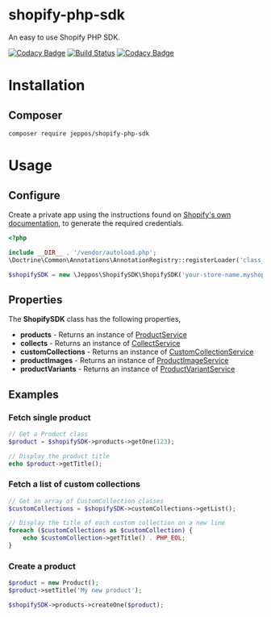shopify-php-sdk
==
An easy to use Shopify PHP SDK.

[![Codacy Badge](https://api.codacy.com/project/badge/Grade/413a799a1ec944ab84e1050216591b5b)](https://www.codacy.com/app/jeppos/shopify-php-sdk?utm_source=github.com&amp;utm_medium=referral&amp;utm_content=jeppos/shopify-php-sdk&amp;utm_campaign=Badge_Grade)
[![Build Status](https://travis-ci.org/jeppos/shopify-php-sdk.svg?branch=master)](https://travis-ci.org/jeppos/shopify-php-sdk)
[![Codacy Badge](https://api.codacy.com/project/badge/Coverage/413a799a1ec944ab84e1050216591b5b)](https://www.codacy.com/app/jeppos/shopify-php-sdk?utm_source=github.com&amp;utm_medium=referral&amp;utm_content=jeppos/shopify-php-sdk&amp;utm_campaign=Badge_Coverage)

# Installation
## Composer

```
composer require jeppos/shopify-php-sdk
```

# Usage

## Configure

Create a private app using the instructions found on [Shopify's own documentation](https://help.shopify.com/manual/apps/private-apps), to generate the required credentials.

```php
<?php

include __DIR__ . '/vendor/autoload.php';
\Doctrine\Common\Annotations\AnnotationRegistry::registerLoader('class_exists');

$shopifySDK = new \Jeppos\ShopifySDK\ShopifySDK('your-store-name.myshopify.com', 'api-key', 'api-secret');
```

## Properties

The **ShopifySDK** class has the following properties,

* **products** - Returns an instance of [ProductService](../master/src/Jeppos/ShopifySDK/Service/ProductService.php)
* **collects** -  Returns an instance of [CollectService](../master/src/Jeppos/ShopifySDK/Service/CollectService.php)
* **customCollections** - Returns an instance of [CustomCollectionService](../master/src/Jeppos/ShopifySDK/Service/CustomCollectionService.php)
* **productImages** - Returns an instance of [ProductImageService](../master/src/Jeppos/ShopifySDK/Service/ProductImageService.php)
* **productVariants** - Returns an instance of [ProductVariantService](../master/src/Jeppos/ShopifySDK/Service/ProductVariantService.php)

## Examples

### Fetch single product

```php
// Get a Product class
$product = $shopifySDK->products->getOne(123);

// Display the product title
echo $product->getTitle();
```

### Fetch a list of custom collections

```php
// Get an array of CustomCollection classes
$customCollections = $shopifySDK->customCollections->getList(); 

// Display the title of each custom collection on a new line
foreach ($customCollections as $customCollection) {
    echo $customCollection->getTitle() . PHP_EOL;
}
```

### Create a product

```php
$product = new Product();
$product->setTitle('My new product');

$shopifySDK->products->createOne($product);
```
